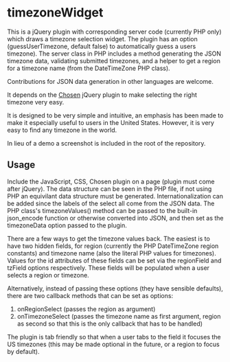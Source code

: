 # timezoneWidget
This is a jQuery plugin with corresponding server code (currently PHP only) which draws a timezone selection widget. The plugin has an option (guessUserTimezone, default false) to automatically guess a users timezone). The server class in PHP includes a method generating the JSON timezone data, validating submitted timezones, and a helper to get a region for a timezone name (from the DateTimeZone PHP class). 

Contributions for JSON data generation in other languages are welcome.

It depends on the [Chosen](https://harvesthq.github.io/chosen/ "Chosen jQuery autocomplete plugin") jQuery plugin to make selecting the right timezone very easy.

It is designed to be very simple and intuitive, an emphasis has been made to make it especially useful to users in the United States. However, it is very easy to find any timezone in the world.

In lieu of a demo a screenshot is included in the root of the repository.

## Usage

Include the JavaScript, CSS, Chosen plugin on a page (plugin must come after jQuery). The data structure can be seen in the PHP file, if not using PHP an equivilant data structure must be generated. Internationalization can be added since the labels of the select all come from the JSON data. The PHP class's timezoneValues() method can be passed to the built-in json_encode function or otherwise converted into JSON, and then set as the timezoneData option passed to the plugin.

There are a few ways to get the timezone values back. The easiest is to have two hidden fields, for region (currently the PHP DateTimeZone region constants) and timezone name (also the literal PHP values for timezones). Values for the id attributes of these fields can be set via the regionField and tzField options respectively. These fields will be populated when a user selects a region or timezone.

Alternatively, instead of passing these options (they have sensible defaults), there are two callback methods that can be set as options: 

1. onRegionSelect (passes the region as argument)
2. onTimezoneSelect (passes the timezone name as first argument, region as second so that this is the only callback that has to be handled)

The plugin is tab friendly so that when a user tabs to the field it focuses the US timezones (this may be made optional in the future, or a region to focus by default).